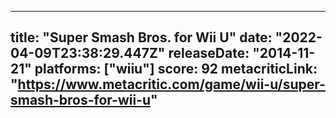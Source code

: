 
---
title: "Super Smash Bros. for Wii U"
date: "2022-04-09T23:38:29.447Z"
releaseDate: "2014-11-21"
platforms: ["wiiu"]
score: 92
metacriticLink: "https://www.metacritic.com/game/wii-u/super-smash-bros-for-wii-u"
---
